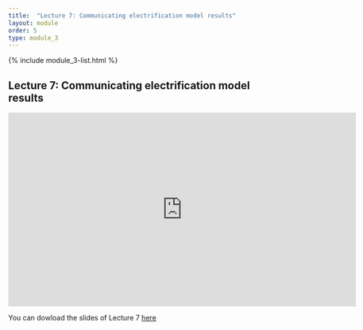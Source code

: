```yaml
---
title:  "Lecture 7: Communicating electrification model results"
layout: module
order: 5
type: module_3
---
```


{% include module_3-list.html %}

## Lecture 7: Communicating electrification model results


<style>
.responsive-wrap iframe{ max-width: 100%;}
</style>

<iframe src="https://drive.google.com/file/d/1aO4sIKtHs8nSb3giHI9ZSJbplr3v8o3C/preview" frameborder="0" width="700" height="390" allowfullscreen="true" mozallowfullscreen="true" webkitallowfullscreen="true"></iframe>

You can dowload the slides of Lecture 7 [here](https://drive.google.com/file/d/1aO4sIKtHs8nSb3giHI9ZSJbplr3v8o3C/view?usp=sharing)